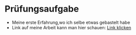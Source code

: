# Prüfungsaufgabe

- Meine erste Erfahrung,wo ich selbe etwas gebastelt habe
- Link auf meine Arbeit kann man hier schauen: [Link klicken](https://takhmazov.github.io/udemywork/)
